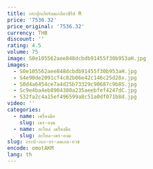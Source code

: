 ```yaml
---
title: กระปุกเกียร์ลดเกลียวซีรีส์ R
price: '7536.32'
price_original: '7536.32'
currency: THB
discount: ''
rating: 4.5
volume: 75
image: S0e105562aee848dcbdb91455f30b953aH.jpg
images:
  - S0e105562aee848dcbdb91455f30b953aH.jpg
  - S4e90de2091cf4c82b06e42c146c25d28x.jpg
  - S0d4a6454ce7a4d25b73329c90687c9b8S.jpg
  - Sc9e4ba4eb8904380a235aeebfef4247dC.jpg
  - S32fa2c4a15ef496599a8c51a0df071b8d.jpg
video: ''
categories:
  - name: เครื่องมือ
    slug: เคร-องม
  - name: อะไหล่ เครื่องมือ
    slug: อะไหล-เคร-องม
slug: กระป-กเก-ยร-ลดเกล-ยวซ
encode: omotAKM
lang: th
---
```

  